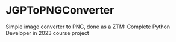 # JGPToPNGConverter

Simple image converter to PNG, done as a ZTM: Complete Python Developer in 2023 course project



